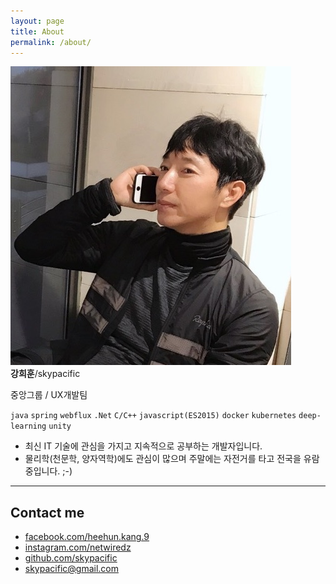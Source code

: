 ```yaml
---
layout: page
title: About
permalink: /about/
---
```


<div class="profile">
    <img class="profile-img" src="/assets/images/kang.heehun.jpg" alt="HeeHun Kang" />
    <div class="name"><b>강희훈</b>/skypacific</div>
</div>

중앙그룹 / UX개발팀

`java` `spring` `webflux` `.Net` `C/C++` `javascript(ES2015)` `docker` `kubernetes` `deep-learning` `unity`

- 최신 IT 기술에 관심을 가지고 지속적으로 공부하는 개발자입니다.
- 물리학(천문학, 양자역학)에도 관심이 많으며 주말에는 자전거를 타고 전국을 유람중입니다. ;-)

---

## Contact me

- <i class="nf nf-fa-facebook"></i> [facebook.com/heehun.kang.9](https://www.facebook.com/heehun.kang.9)
- <i class="nf nf-fa-instagram"></i> [instagram.com/netwiredz](https://www.instagram.com/netwiredz)
- <i class="nf nf-fa-github"></i> [github.com/skypacific](https://github.com/skypacific/)
- <i class="nf nf-oct-mail"></i> [skypacific@gmail.com](mailto:skypacific@gmail.com)
